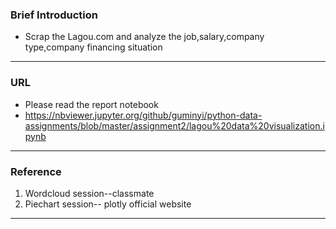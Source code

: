 ### Brief Introduction
- Scrap the Lagou.com and analyze the job,salary,company type,company financing situation
-----
### URL
- Please read the report notebook
- <https://nbviewer.jupyter.org/github/guminyi/python-data-assignments/blob/master/assignment2/lagou%20data%20visualization.ipynb>
----
### Reference
1. Wordcloud session--classmate
2. Piechart session-- plotly official website
-----
